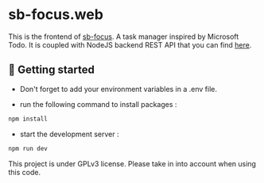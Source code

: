 # sb-focus.web

This is the frontend of [sb-focus](https://sbfocus.samybahi.com/signup). A task manager inspired by Microsoft Todo. It is coupled with NodeJS backend REST API that you can find [here](https://github.com/SamyBahi/sb-focus.api).

## 🚀 Getting started

- Don't forget to add your environment variables in a .env file.

- run the following command to install packages :

```bash
npm install
```

- start the development server :

```bash
npm run dev
```

This project is under GPLv3 license. Please take in into account when using this code.
